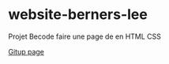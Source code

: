# website-berners-lee

Projet Becode faire une page de en HTML CSS

[Gitup page](https://kingdragox99.github.io/website-berners-lee/)
